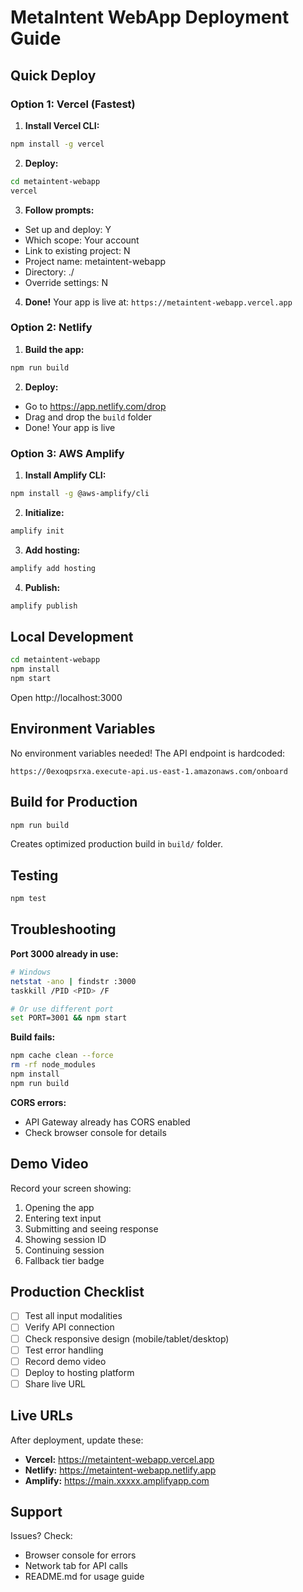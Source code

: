 # MetaIntent WebApp Deployment Guide

## Quick Deploy

### Option 1: Vercel (Fastest)

1. **Install Vercel CLI:**
```bash
npm install -g vercel
```

2. **Deploy:**
```bash
cd metaintent-webapp
vercel
```

3. **Follow prompts:**
- Set up and deploy: Y
- Which scope: Your account
- Link to existing project: N
- Project name: metaintent-webapp
- Directory: ./
- Override settings: N

4. **Done!** Your app is live at: `https://metaintent-webapp.vercel.app`

### Option 2: Netlify

1. **Build the app:**
```bash
npm run build
```

2. **Deploy:**
- Go to https://app.netlify.com/drop
- Drag and drop the `build` folder
- Done! Your app is live

### Option 3: AWS Amplify

1. **Install Amplify CLI:**
```bash
npm install -g @aws-amplify/cli
```

2. **Initialize:**
```bash
amplify init
```

3. **Add hosting:**
```bash
amplify add hosting
```

4. **Publish:**
```bash
amplify publish
```

## Local Development

```bash
cd metaintent-webapp
npm install
npm start
```

Open http://localhost:3000

## Environment Variables

No environment variables needed! The API endpoint is hardcoded:
```
https://0exoqpsrxa.execute-api.us-east-1.amazonaws.com/onboard
```

## Build for Production

```bash
npm run build
```

Creates optimized production build in `build/` folder.

## Testing

```bash
npm test
```

## Troubleshooting

**Port 3000 already in use:**
```bash
# Windows
netstat -ano | findstr :3000
taskkill /PID <PID> /F

# Or use different port
set PORT=3001 && npm start
```

**Build fails:**
```bash
npm cache clean --force
rm -rf node_modules
npm install
npm run build
```

**CORS errors:**
- API Gateway already has CORS enabled
- Check browser console for details

## Demo Video

Record your screen showing:
1. Opening the app
2. Entering text input
3. Submitting and seeing response
4. Showing session ID
5. Continuing session
6. Fallback tier badge

## Production Checklist

- [ ] Test all input modalities
- [ ] Verify API connection
- [ ] Check responsive design (mobile/tablet/desktop)
- [ ] Test error handling
- [ ] Record demo video
- [ ] Deploy to hosting platform
- [ ] Share live URL

## Live URLs

After deployment, update these:
- **Vercel:** https://metaintent-webapp.vercel.app
- **Netlify:** https://metaintent-webapp.netlify.app
- **Amplify:** https://main.xxxxx.amplifyapp.com

## Support

Issues? Check:
- Browser console for errors
- Network tab for API calls
- README.md for usage guide
